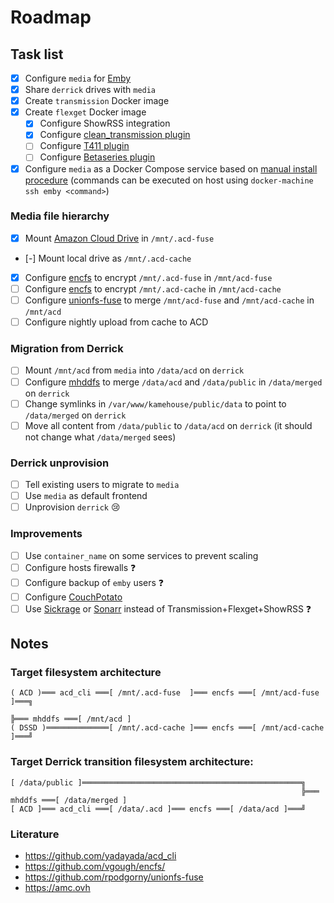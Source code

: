 # Roadmap

## Task list

* [x] Configure `media` for [Emby](https://emby.media/)
* [x] Share `derrick` drives with `media`
* [x] Create `transmission` Docker image
* [x] Create `flexget` Docker image
  * [x] Configure ShowRSS integration
  * [x] Configure [clean_transmission plugin](http://www.flexget.com/Plugins/clean_transmission)
  * [ ] Configure [T411 plugin](http://www.flexget.com/Plugins/t411)
  * [ ] Configure [Betaseries plugin](http://www.flexget.com/Plugins/betaseries_list)
* [x] Configure `media` as a Docker Compose service based on [manual install procedure](https://gist.github.com/michaelbaudino/2b33ddaa061fb8fc6deb) (commands can be executed on host using `docker-machine ssh emby <command>`)

### Media file hierarchy

* [x] Mount [Amazon Cloud Drive](https://github.com/yadayada/acd_cli) in `/mnt/.acd-fuse`
* [-] Mount local drive as `/mnt/.acd-cache`
* [x] Configure [encfs](https://github.com/vgough/encfs) to encrypt `/mnt/.acd-fuse` in `/mnt/acd-fuse`
* [ ] Configure [encfs](https://github.com/vgough/encfs) to encrypt `/mnt/.acd-cache` in `/mnt/acd-cache`
* [ ] Configure [unionfs-fuse](https://github.com/rpodgorny/unionfs-fuse) to merge `/mnt/acd-fuse` and `/mnt/acd-cache` in `/mnt/acd`
* [ ] Configure nightly upload from cache to ACD

### Migration from Derrick

* [ ] Mount `/mnt/acd` from `media` into `/data/acd` on `derrick`
* [ ] Configure [mhddfs](http://svn.uvw.ru/mhddfs/trunk/README) to merge `/data/acd` and `/data/public` in `/data/merged` on `derrick`
* [ ] Change symlinks in `/var/www/kamehouse/public/data` to point to `/data/merged` on `derrick`
* [ ] Move all content from `/data/public` to `/data/acd` on `derrick` (it should not change what `/data/merged` sees)

### Derrick unprovision

* [ ] Tell existing users to migrate to `media`
* [ ] Use `media` as default frontend
* [ ] Unprovision `derrick` :cry:

### Improvements

* [ ] Use `container_name` on some services to prevent scaling
* [ ] Configure hosts firewalls :question:
* [ ] Configure backup of `emby` users :question:
* [ ] Configure [CouchPotato](https://couchpota.to)
* [ ] Use [Sickrage](https://sickrage.github.io) or [Sonarr](https://github.com/Sonarr/Sonarr) instead of Transmission+Flexget+ShowRSS :question:

## Notes

### Target filesystem architecture

```
( ACD )═══ acd_cli ═══[ /mnt/.acd-fuse  ]═══ encfs ═══[ /mnt/acd-fuse  ]═══╗
                                                                           ╠═══ mhddfs ═══[ /mnt/acd ]
( DSSD )══════════════[ /mnt/.acd-cache ]═══ encfs ═══[ /mnt/acd-cache ]═══╝
```

### Target Derrick transition filesystem architecture:

```
[ /data/public ]═════════════════════════════════════════════════╗
                                                                 ╠═══ mhddfs ═══[ /data/merged ]
[ ACD ]═══ acd_cli ═══[ /data/.acd ]═══ encfs ═══[ /data/acd ]═══╝
```

### Literature

* https://github.com/yadayada/acd_cli
* https://github.com/vgough/encfs/
* https://github.com/rpodgorny/unionfs-fuse
* https://amc.ovh
